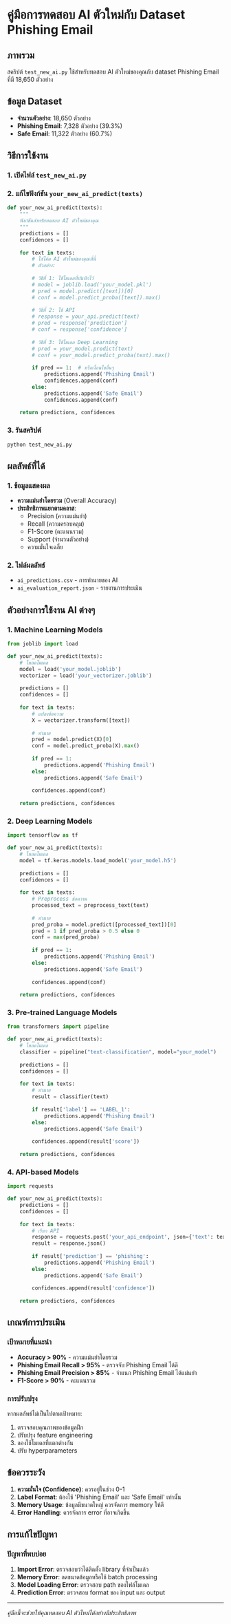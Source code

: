 # คู่มือการทดสอบ AI ตัวใหม่กับ Dataset Phishing Email

## ภาพรวม
สคริปต์ `test_new_ai.py` ใช้สำหรับทดสอบ AI ตัวใหม่ของคุณกับ dataset Phishing Email ที่มี 18,650 ตัวอย่าง

## ข้อมูล Dataset
- **จำนวนตัวอย่าง**: 18,650 ตัวอย่าง
- **Phishing Email**: 7,328 ตัวอย่าง (39.3%)
- **Safe Email**: 11,322 ตัวอย่าง (60.7%)

## วิธีการใช้งาน

### 1. เปิดไฟล์ `test_new_ai.py`

### 2. แก้ไขฟังก์ชัน `your_new_ai_predict(texts)`

```python
def your_new_ai_predict(texts):
    """
    ฟังก์ชันสำหรับทดสอบ AI ตัวใหม่ของคุณ
    """
    predictions = []
    confidences = []
    
    for text in texts:
        # ใส่โค้ด AI ตัวใหม่ของคุณที่นี่
        # ตัวอย่าง:
        
        # วิธีที่ 1: ใช้โมเดลที่บันทึกไว้
        # model = joblib.load('your_model.pkl')
        # pred = model.predict([text])[0]
        # conf = model.predict_proba([text]).max()
        
        # วิธีที่ 2: ใช้ API
        # response = your_api.predict(text)
        # pred = response['prediction']
        # conf = response['confidence']
        
        # วิธีที่ 3: ใช้โมเดล Deep Learning
        # pred = your_model.predict(text)
        # conf = your_model.predict_proba(text).max()
        
        if pred == 1:  # หรือเงื่อนไขอื่นๆ
            predictions.append('Phishing Email')
            confidences.append(conf)
        else:
            predictions.append('Safe Email')
            confidences.append(conf)
    
    return predictions, confidences
```

### 3. รันสคริปต์
```bash
python test_new_ai.py
```

## ผลลัพธ์ที่ได้

### 1. ข้อมูลแสดงผล
- **ความแม่นยำโดยรวม** (Overall Accuracy)
- **ประสิทธิภาพแยกตามคลาส**:
  - Precision (ความแม่นยำ)
  - Recall (ความครอบคลุม)
  - F1-Score (คะแนนรวม)
  - Support (จำนวนตัวอย่าง)
  - ความมั่นใจเฉลี่ย

### 2. ไฟล์ผลลัพธ์
- `ai_predictions.csv` - การทำนายของ AI
- `ai_evaluation_report.json` - รายงานการประเมิน

## ตัวอย่างการใช้งาน AI ต่างๆ

### 1. Machine Learning Models
```python
from joblib import load

def your_new_ai_predict(texts):
    # โหลดโมเดล
    model = load('your_model.joblib')
    vectorizer = load('your_vectorizer.joblib')
    
    predictions = []
    confidences = []
    
    for text in texts:
        # แปลงข้อความ
        X = vectorizer.transform([text])
        
        # ทำนาย
        pred = model.predict(X)[0]
        conf = model.predict_proba(X).max()
        
        if pred == 1:
            predictions.append('Phishing Email')
        else:
            predictions.append('Safe Email')
        
        confidences.append(conf)
    
    return predictions, confidences
```

### 2. Deep Learning Models
```python
import tensorflow as tf

def your_new_ai_predict(texts):
    # โหลดโมเดล
    model = tf.keras.models.load_model('your_model.h5')
    
    predictions = []
    confidences = []
    
    for text in texts:
        # Preprocess ข้อความ
        processed_text = preprocess_text(text)
        
        # ทำนาย
        pred_proba = model.predict([processed_text])[0]
        pred = 1 if pred_proba > 0.5 else 0
        conf = max(pred_proba)
        
        if pred == 1:
            predictions.append('Phishing Email')
        else:
            predictions.append('Safe Email')
        
        confidences.append(conf)
    
    return predictions, confidences
```

### 3. Pre-trained Language Models
```python
from transformers import pipeline

def your_new_ai_predict(texts):
    # โหลดโมเดล
    classifier = pipeline("text-classification", model="your_model")
    
    predictions = []
    confidences = []
    
    for text in texts:
        # ทำนาย
        result = classifier(text)
        
        if result['label'] == 'LABEL_1':
            predictions.append('Phishing Email')
        else:
            predictions.append('Safe Email')
        
        confidences.append(result['score'])
    
    return predictions, confidences
```

### 4. API-based Models
```python
import requests

def your_new_ai_predict(texts):
    predictions = []
    confidences = []
    
    for text in texts:
        # เรียก API
        response = requests.post('your_api_endpoint', json={'text': text})
        result = response.json()
        
        if result['prediction'] == 'phishing':
            predictions.append('Phishing Email')
        else:
            predictions.append('Safe Email')
        
        confidences.append(result['confidence'])
    
    return predictions, confidences
```

## เกณฑ์การประเมิน

### เป้าหมายที่แนะนำ
- **Accuracy > 90%** - ความแม่นยำโดยรวม
- **Phishing Email Recall > 95%** - ตรวจจับ Phishing Email ได้ดี
- **Phishing Email Precision > 85%** - จำแนก Phishing Email ได้แม่นยำ
- **F1-Score > 90%** - คะแนนรวม

### การปรับปรุง
หากผลลัพธ์ไม่เป็นไปตามเป้าหมาย:
1. ตรวจสอบคุณภาพของข้อมูลฝึก
2. ปรับปรุง feature engineering
3. ลองใช้โมเดลที่แตกต่างกัน
4. ปรับ hyperparameters

## ข้อควรระวัง

1. **ความมั่นใจ (Confidence)**: ควรอยู่ในช่วง 0-1
2. **Label Format**: ต้องใช้ 'Phishing Email' และ 'Safe Email' เท่านั้น
3. **Memory Usage**: ข้อมูลมีขนาดใหญ่ ควรจัดการ memory ให้ดี
4. **Error Handling**: ควรจัดการ error ที่อาจเกิดขึ้น

## การแก้ไขปัญหา

### ปัญหาที่พบบ่อย
1. **Import Error**: ตรวจสอบว่าได้ติดตั้ง library ที่จำเป็นแล้ว
2. **Memory Error**: ลดขนาดข้อมูลหรือใช้ batch processing
3. **Model Loading Error**: ตรวจสอบ path ของไฟล์โมเดล
4. **Prediction Error**: ตรวจสอบ format ของ input และ output

---
*คู่มือนี้จะช่วยให้คุณทดสอบ AI ตัวใหม่ได้อย่างมีประสิทธิภาพ*
